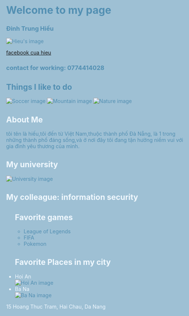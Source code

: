 <!DOCTYPE html>
<html style="color:rgb(82, 143, 178);background-color:rgb(158, 192, 212)">
<head>
	<link type="text/css" rel="stylesheet" href="stylesheet.css"/>
	<h1><title>page cua Hieu</title></h1>
</head>
<body>
	<div id="header">
		<h1 class="hover">Welcome to my page</h1>
		<h3>Đinh Trung Hiếu</h3> 
        <img src="https://img.wattpad.com/cover/221263166-288-k317951.jpg" alt="Hieu's image">
		<a href="https://www.facebook.com/profile.php?id=100045307205070"><p id="email">facebook cua hieu</p></a>
        <h3>contact for working: 0774414028</h3>
	</div>
	<h2>Things I like to do</h2>
	<img src="https://www.dailybreeze.com/wp-content/uploads/2017/12/xxxx_spo_ocr-l-soccer-generic-stock-0013.jpg?w=620" alt="Soccer image">
	<img src="https://th.bing.com/th/id/OIP.VMwwSe3OM1xHewKDGlXCoQHaE8?rs=1&pid=ImgDetMain" alt="Mountain image">
	<img src="http://farm4.staticflickr.com/3829/11467551254_2e1ffed34b_n.jpg" alt="Nature image">
	<h2 style="color:aliceblue">About Me</h2>
	<p>tôi tên là hiếu,tôi đến từ Việt Nam,thuộc thành phố Đà Nẵng,
		là 1 trong những thành phố đáng sống,và ở nơi đây tôi đang
		tận hưởng niềm vui với gia đình yêu thương của mình.</p>
	<h2 style="color:aliceblue">My university</h2>
	<img src="https://th.bing.com/th/id/OIP.FAdqzolbMK3kdhfAqlTMJwHaFi?rs=1&pid=ImgDetMain" alt="University image">
	<h2 style="color:aliceblue">My colleague: information security</h2>
	<ul>
		<h2 style="color:aliceblue">Favorite games</h2>
		<ul>
			<li>League of Legends</li>
			<li>FIFA</li>
			<li>Pokemon</li>
		</ul>
		<h2 style="color:aliceblue">Favorite Places in my city</h2>
		<li style="color:aliceblue">Hoi An</li>
		<img src="https://fr.luxtraveldmc.com/blog/wp-content/uploads/2019/11/centre-du-viet-nam-hoi-an-1-440x294.jpg" alt="Hoi An image">
		<li style="color:aliceblue">Ba Na</li>
		<img src="https://th.bing.com/th/id/OIP.5rxovcNLxJbbHrJGjZu_ewAAAA?w=474&h=291&rs=1&pid=ImgDetMain" alt="Ba Na image">
	</ul>
	<p style="color:aliceblue">15 Hoang Thuc Tram, Hai Chau, Da Nang</p>
</body>
</html>
